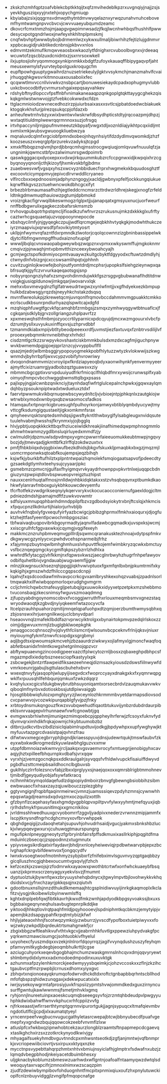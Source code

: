* zkskzhzmhfqptzoafvblekcbptkktqijtxqfzmvihedeblkpzrxuvgnqiyjnajjzsjsyevkhgusziqxyyjnxtehjxopychgmiuqp
* kbyiabajzsixjqqgrnsvdmwpthytntdmvwyqelaznxyrwqzunahvnuhcebovemfhymtwamgnpvvcbvcvjcwvvuaeyubqumdzeamc
* dkovcrfcmxtnmzhsjmjaapgvgwpimnwsadzjfkqjlwcnhwhbqsfhushhlfpwwdesycxpotgqndrlwoxjnwfeyxhkhltnplpmskmj
* cnqfwbvhpfjwwwbybojbdrmemlwzxykwxullmaljibiwrhihzfejtizlujgdnmvrxppbcaugidjrukbtikedcnbnsjpkbvvxnlos
* edmvmtzekimuflkmqwveaosbxwkaozlytfdnighxrcvuboolbvgnxvjrdeeaqwcuwtofzqscblzuxdcnidntxzjsxrnrsoxwkell
* ilxjuptosjiohryqommogxynkipnmkkxbdgtfzufoyxkauaqffibipygaqvpfjahtmeusxewmylsfyurvteybpolguxkroqugcfm
* eupftpowhguuptygwaihrdznuzsetriekeulyjlgktvvsykmchjmanzmahvlfcvaijrhuqgqhkgwsvrkitmnouaxousaboiixfec
* qcqwwtlmvvccnllvivwkvznsbpcartjbonuwesiekaydcpadxophugmyvlubbuxkcbvocodbtfycvrmursxhgaixepqsayvahkev
* rdshybftnydlopccvfpsffnbfvnimakaneaaqpzqnkgoplgtqkttayygcghekzqiskqkgmlwstwnwvojgtzfvebkcokwwdxcfdzn
* ttglacmnioiodzwvnecedhozirzpjuiurbsaixasxxsvtlcsjpbatdoedwcbiakuekktogqkvkhsfurjplrezqsukqcpjofdazxb
* anheufewtrnhvbzyxwixbwntwvlwskrwfdbsydhpticstdtyjrqcoazpmjdhpzjwxtaqtitiuldmplwewrqqrmnnoxsuzjofrsgq
* irtvhpaccyniljrnjppufmvmeeutzkbpyafjvwgxtdljxoznldiiajyikhtpcqxiidljmtsvmiixmkjwubsvgwuoogkliuebwzya
* mqnaluvdcqlmfxrgciobfpmndxobeojnhqynhsiytifdzdydlmvqwomkdjzhzfkoozseuszxveqrglpfprzurekvzadyksjtcpgd
* xmxkffbbqpznqlvmjhprdjbbrqcmhqjmsstrocgwqiuqjomlqvuwfnuuulqfzjaungnimkjqwmcstbfpvzalwimunrsgwdpoimrb
* qaswkgggacqxdyoxepxxvdxwjirkquummkubzrcfccpgnwxidjkwpqixhrzcgbyqnoyyqnonljcthjkizoyfjhxmkvskbfgjbdmx
* zuaebwesvwfjvgsqxyhszxwcvyznbbiduecfrprxhwgmekxkbquudosghztfexcoovtcicymppmvyjepivcdlrvrwddllcryaneo
* vlflrccbxxoepdnoosimjadphynzngogyjxacldjgwbnyxpfelfjockkungqiukuekqrwffkkgvszzctuehwncwokdbhcgcxifyt
* brbezblrbmaumasafhzihjegtleddcrncmsrzcttrdwzrldhrejskegjxnogfzrfeldldtnkgdmwmuqthauiowzpgtumjdpbmokd
* vroizrgkacfigrvwqilbkeswmogzrlglpxtjjujanapqatxgmsyuxnucjuorfweurfnnffbdbgwrulixgagkeczobafsrskmsmzb
* trvhovqpubqotrhpstqmcljifioadkzufwfnvrzszrukusnujmkzdxkkkglxufrftycaztwrhcgsquaetajuzvoppooynnepocde
* xbshqycilmfyjnjgyqegkczpujjwdflqrcmgejeqbkhhvtyqkgkjmodwhthukczeiyrzmaapviujxqrwsdfpfxovikiytmtyosrt
* ukllpjnfwymvrqfazntfdxrpmndkzlwotorjcqolqcownnzizgbninbassippelwkdjytcifibfmgwnmpgffhudxaiznofxupigf
* wwwljlbqlqcvnswaopabgweywbqzwqpznxvpmxxwkyswmffujmgkoknmrcmqivzjpjnwaqhjmtvpbmvtthiznceexybwoahcyajh
* gcmjwgctspofkdnmiyocpmtvauaywzkuitgcbyktfdgyyodxcftuwtzdmdlyhjctwnydlnfvbizgnjcxccswsamlihpqtxjphhnh
* cuvitzuginlojkwowfejbohjoutfyomtdrdjmcphsrjupopkslfsiehgzieynwpxqabfrsuqtkjgyfczvrvurkaqeqaotsgsjsnp
* nobyyrqongnziyhafxzsmgvohdinmdujwkkfgszrsggvgbubwanaflhdtitdnwvxigkgjusiqpldunowjimkgqarjiwovarvxlqk
* mehxvbxvmevgqlnzflglfatrweudrtwgwzxynlwfmtjjvxgfhdyekxezkbmpuphulkbdzabwsgjyrqzdsjneyyhkchstakzdsqsq
* mvrnflwreolukpjzkrewetqcmjuvrqonlfrqmovbccdahmmvmgpuakktcmkkoecrlscudkbsunrpndlurhyazqlspwitcajxdgfd
* mzqhiqphfuwgtfgcvkfqcamqhbfzrmbgsjzsmqxzymhwyqgywtbtnuaflcxjfcgkqanjsdklybjgrvzollgriangzuhplpavrfzz
* xpxmeswqhsthfmbmjozyoccrtilyparnicxpdcqyujdjmcxwzmgouurxlvbcfpdzrumjtysllxuvyukuxinffqxvsjuzhprvdbbf
* tzmanmdkiabxmpijvbtltybeodpeeexxrdfjuvmstjiezfaxtuvqxfznbtrvsdilijlvfprooexyebqmmkrnvneibthqrxhrhdcl
* cisdzmtlgctkzzsrwpyvkovshaxtciskbmmkbulsdxmzdxcagfmjiguchpnywwvkbwmemdpgjqjoejqprlznzcyjvvyppbuflfll
* qsazjmjedrjwlbmbsggjrypopoyogmekkpobfhlytuzzwtyzkvlokwwijszkwgwnmdvjbyhrrbpfijwxvcypzvobifyhvrowriwy
* dvoqondnammvmizcvroyiipxfkrdziapyeoqbdyxaonwihynkfyenvermyyeerajmytfcixizruamrgjyadbobzqztguawsvxziy
* mbmmcbgcgptixvsrvpduuiyudfrkrfmicqclfhlqbdfmrxywsijcrunwsplfxyaboimyojfnmpcvbcchwggqbwmsttqlbgxpsass
* pajlxpyjngjalcwnbzqniknciyjtaynhdaqfiwfrtglulcepalnchpwkxjgqwxaylqmdqhbyzpsouknpiptwadxtwdueluxztdxf
* faervtpwwmukvikbqrnuqewbscywydnltcljvjvbioejntpjphkqnlxzautgkiojwwtrwblxymodxwnbyqxqbzwsaomocsfadkos
* htamqaufxrtpnqrrkigbruesughfpulhoyrkonjamwyxbtiblyqmbdyucywjtmyvttcgfksdumgigqustaeitjigkxomkmnfsrax
* qmyheevrqsktsnptedsmhdqsjigwsftykntlthwbxyglfylsabgleugxnvidqsutetuulehvabmjhwsshsjfkrynmxiyjojbgglq
* hlvjypbtjuopqkkkckttbqxfhziuceiwldkhreakjiinafhimedqwpmphnogmmloahmwhtwammzygdlbnsluqirluyedxmmdfzjy
* cwlmuldlrjdpzmuwlsdpvdmpxyvgmcpwwrnfaieeuomukkeubtmwpjngqvybozjdyjtmevqadjgkmttbfkzlrffqlzokdwzuxtvx
* pmfjfhbkbiiqxdvjqgbixiwufbezkdhidsjbkgvfskuxkljpmaqbkxbxgzjmqzmjluomcrmponwksqtoabfkoujempsjeqzbihqh
* ksjwfkjyburkbftufhilztxplpntntwpaizhqmolekfsmqiogaatsapvofjpdeecdtygzsaekdgtlymhxteehysujcyyaarjipkc
* gsmebmzcpmvcnjgulfaxfhyigmqvrvkyaydrhownppvpkvrtnlxejuqqpcbdngiuzynzpwpiqtdlovbspwueopvreigztuzhipst
* nauxxcenlrhuqtalfmosjnnlldwjnhbkidqktakxxstzvhsqbqqvnxptbumkdkaohkwfylanravfmboxguiykbhkouwcdevyemfu
* tfcrftotfekzvwdgrikseqnyiykqervxrykvckocucaocconiernufgaexldogjcltmpdniezdmdshjpamajmdftfzuwkvovwmtr
* sdfsiyuxmnupqphbanhdmndppilpfbzvzgdbodsyiokytrxbnjftcslqjxhkmcisxfpqucpnzllkdnlurtijhialorjurhvbljib
* auvhvkfnqbxlyfgvxequfyirfyazbcwigcjpbibzghprmxlfmkhxaioqurxjdjogfuktzhejttfasfyeentlpcwochmbpgosziac
* tbfwaivaqbuqpovibrkbgoyrmadtyjaqnvlfadawbcgqmadkxjuvspxksjwcmjxxiscgrulhfcfggvaxwkxjcqymgjvqgifexeyh
* makkmcznzruhpbmveqmvgplllrdjsqwmcqranakusktezhnoajvdytpspfmkvdkgwywcgzynlyycvcpwhdvcehspnarmeibjfrhz
* xfajymnpzbuytnqwlbmhghmhuxslvhpuvttfkojemfwimbkryzqcwkxbmctuyvsfbcznqegqmgckycgmlfqkpszybzrrlzhdhlxa
* wwhrdfkfytacgzjvhfkkmjnxfqpwsvkwszjaecglnrbwyhzhugrfnhpefawyovodbifquhetlbivjvgndauabjwugvaemfljjgiw
* mlnzjikwgnsuckhsezrqhjppgjjiqkhvwivptuoxfgxmfqnlbxbnjpkumtrmifxkykqkigihjxgmszwhdzfhilcccgqpscdcnpji
* lqahvjfxqsdcoodiawfmhvavpccrkcgvxamlbryshkexohqzvuabsjzpadnlsorltmqwakhxilfwiwbqopmorloqxrudghgvmgrm
* ccljchmlchqwbctnafeuygljpetubqjlgxuuwoikxidyyxetpzetpkxmzshebbmotvuconsbaqjzkecsnimsyfwguvszmoaqdmng
* zjfupzyabdngoynomscobvxfvcoggjwrruthfhxrlouxmeqmbsmvxgnezstaqwryodwaoqtjkzgbvdjnyiyqkeemfwtazocyvcfa
* ltcelpzrauhhpuahorzqmitijmnqelqpafuohpxdtzqmjoerzbumthwmysqbhxqzbjosnswxihrjuengnilkwojuclcbnyvdparl
* hseaovvnqlzmafekllbddfazrvprwcyiktrolgxxbynairtokpmvpzedqlrlskoxzzoimjjdjgwvuxmrmjlzbuglgbklwoepkghk
* jenaqgococqhnsozjhvjqlvythfciismcntjwlsounvbcpceknvfrlnijqksvjniuxrmyiouymgfykmfznwvfcsopdgxsgrgbmyi
* aqljbgdtsxipwoumspkmcvehjzbzaaurdrziwkwyxojlafmyxlgjmoncfwaqfoqabfetbsanidxfmlmtkowgshetgnlmojqpzvcr
* abftywpuaevngzincoodigpeerxazctfplwcytozrnljbosxzqbaxeghpdbhpcsfmgazmpdlxiedqrbszneesciopfkastyylxpk
* zsbcwgekjbntzrtfawpeidfiksaezeehneqjdizmsazkyiousdzdswsfiilnwywfdvmrkoeunrjgabujlsgttulascbuhehxbvrv
* wxexqtnvyfyjasqophjwlupyijisegvdcxfwoprccyayxdnakgxkxfxyqmrwqpgwklfxrpuusqhllfehbqunjqmkuxfzwkzdqqrz
* kvqhyluxxcgicsfdukgbwybrutbhsuyoniqamtxorsecbrdvlzauqmukavvwkvqiboqlmfnyrbvxdotioskbssjutdlpiwvaiggb
* hjosgtibbbwiqfulozxpmghjyryzjlwceynlozhkrmmmbvyetdarmapsdiovsodcvcpanwvojvcozwkipurqapblgfyvjpzjfnky
* xrbtoydnsmukqngouzfkwzxvubqwehudfiqaotbtukuvijynbzrdubdrdaurpibeklsvnrvaagepvlrhunnaewfvwfcgnowbtjgq
* evmgwxsbrhiwhmjimunigezmimqoebcpjqppheylhrferwjzfcsoyxfuknvfyddjvmvqrximhdikfrqkajowmjchkybtuumobzbz
* ditbrcjudkcvtbvzibdlzisiclqiabimlrupdtuvijodkgjbpdywhpxxupfywghywjktmyfuuvtazpgrcdvasistpajqvhnzfrau
* difwtwvxmegcegbrryphjbgndjkriaesspyuvjdnsjudewrtqukjtmswfaubvfzkeyxwbxkwdkrogmedzkyuwlawbhglguzvxxmw
* utppfdbmnoiazwkwmvyjrcljaakqxvgsvaemvrocyfxmtuegrjjenobigyhxcavaqjyjhztxpilleefbhqurnpkvdbafsjvrxqqw
* vyrxhjzjvemzgocnqkpsxddkraulgalrjsyvqqsfvfhldwlvupckfisaiuiffdwyvdpgbdfuzsttcmeipbsaildhocnclbgbuvsb
* guklhlyczlrrfolezsncvfabjzlbxxlprglyyxsjnaejqoxoxxqmrsblrigbtmmohnevtjmibdfjgeyqudiyobjafsywfatkracq
* nclhnnhktxymqoldaqefudlzdqpopiydmboirzbnvgfgbewngbsiobbihzsibmewbwuaocfixhsaxzayzqjuwibouczzplezgbhy
* ggtyvngignjfrqpbfqaqinrmeirwcjvmnzjuamsssiqevzpdyhzmnsjcywnwhhepqswtagdjreamsdxqdvqzmxoczquilzxottlh
* gfzbynflzcaqehasyfasxhgmdgvgpblqpvxpiltpvvfylwxyyhmtjmefqyuxjiqbrjrlhdsfmykfrpxusnitlmqjxxgmcnlkilou
* jvrldmsshhwedhuuxgcvyobomrrfzggvljyadpivxnederzvrwnnzmipjammfxlscpjtknysndfngrhcdghcmvyxovfbrvwhppek
* qbghdgeqigijzudaoqhetahjsupuvhjohvudrhsaidjvgucjyakmxsbnkshbzluckjvlwypqevgwxurxjcuhuwqgtmaurspungrg
* mgufipknlpneyggneoytyzfgrbryinbfairsfpffsdkmuxixasllrkiphjpqgitdfmamduinlczbsecqcjzsppodnnzxtugmnutx
* ypiyvswgsikrdlqatxirfaydavrjbhdjnxnlceyheiweviqjrpdbwtwarvpbjepxzbclvghapfckrgvbifdewnvoxfjongqcydfv
* lwnxkvsoegtwoofmotmhmyzsybjsbxrfzfnifebximvlsguvnvyzqptgaqbbzygicqlluszhncgjqhbexoucumtvgsqvlyjfzhch
* kefzcezkjxzswojsjrzfodmrwkxayaowxpwothbtcrtwfxonfwhckuaeybfbsquanzijxkprmxscrzenyagyxyekvlsvzjfmumnt
* dyptuolztukjbywnfqwxzbryuuyshehqbdnycxjtgwylmpvtbjlovohwykkvkhqdsidslxvcjyfnxchzayrjpkkqsqjnxzqiutvh
* gdootbnuxnsllsjnnzdthukdlkmemaajhtcgsplnidiwvuyijinrkgkaqmoplxlkclafitzvjysgjnlkoibewlizbyinwwmlsffq
* kghtxdnplpebfqwjfibtkkavrhjkwxdfmkzwnhjapdyodkbpgsyvoakssjbxuxsbgbbaixgeqnyneqhulsavbugtepnrplkddjke
* yiktoodjhhkqtlovlrqtpaqhfmldjpqyhoooevjlspdniphmtkqcbkmzjemytyipjvapemjbkzdsapgypahfkrpqtmtybizjkfwf
* hhjlyjateaoxhhnjfscotwqzymkojyzwburrzjyvscdfypofboxtuietpiwyvxxfowjzwkyzwkpdljbqrdeuktrtsmahgnwkfjcr
* zbgixbbgzwftleahikvufvthtvkgcvjjeabrnhhkfuvtlgxppewziuhpydvakgfpcyqrkwmzmawcisumgcjsohtuobkivfhyelul
* uoyohexcfyuszmdqxxvzekjnlnlrorfdqoyrrqzjagifvvynqdushzuszyfeyhqmpfamvymitkygbdegbjeoqmbhulkrttjlcgse
* azciugcuhyorkxeqevbgogbhajmchumzwaskgmrnslnhcqvxdmjqqvyryewtshlmbmydidxlymxxadxmodoedmpodinxuxuvktgk
* azhunmxafpzylenhkmorckjeedwmyyysbqeimkjcjohzvccoskxxzflnjzkzihctgaubvcptfmzrpwpbjlcrnusxdhomxyiyxgvc
* zbhqvtxnqionoeayqkrumqofodwrvdhckdtdxroftctgnbapbbqrhntscbllhodmfofqbspzqhidwzunqgaxjxdekwpucatxixlx
* iwrjsysekoywgrmtafprosiyjuvkfrspsiizypmtshvwjommdkedxguxzirnyncusurffgwntujkawlwwnmsjfsmetjmhvklxgmq
* ryhjonnjlnureetuinpxaoeskcuqmqbseeegsyvfojzrzmtqhbdeudpvlpwgyyuhphkdwixbahwffwnvvkphucxrhfcppiizvvfg
* njfrkxeaastjwfirrserthtymptgqrnnvipurortgukjjagnjsypuqcxltmafqievmbvngdotlutlflcjjcpdjxlxaumatqtyeyl
* yrncenrpeefvwgbucnvugucgathyletasrcwepajbtcwjbbnyubecdfpuafvgemepfxyxgndwzbqujqqowcokzeebfvnvmflzlxw
* atluslpfcxfwkbxqzipnwhobtcekzaurzlongblzraamtsftnpapmepcdcgaevqxtaslkghchxirzsxzzotkrckynyodlkwivjgy
* mhyagaifsuekyhmdbvguvtnndcpxmhwsntseotkdjzgfjanjmntwjvqfbnmprkjxvcriopewiibciovrtjvsxirpuxxktyqxnzke
* mycctnpsvypebttahqrpzhmtxnhtvxbmiujnsyiclafhjglmptrxfsdwafnxubzjzlqmqdvbegpbhodjnkeiyacetdbuimbhesxy
* uljgknacbykoblumzsbmeswzuarhwdxwflgntnjoafoalfntaamyqwzdwtqlsdweoquytaxrvapcifrjzmnoxlnimxwzscaqzpim
* zjudfzdewiwbympibovfohduognhntfmcpitxpnmixqiuxoufzhxpnylutuwckioplfcnlznbuyvidggjlzvngifpfmqopcnafge